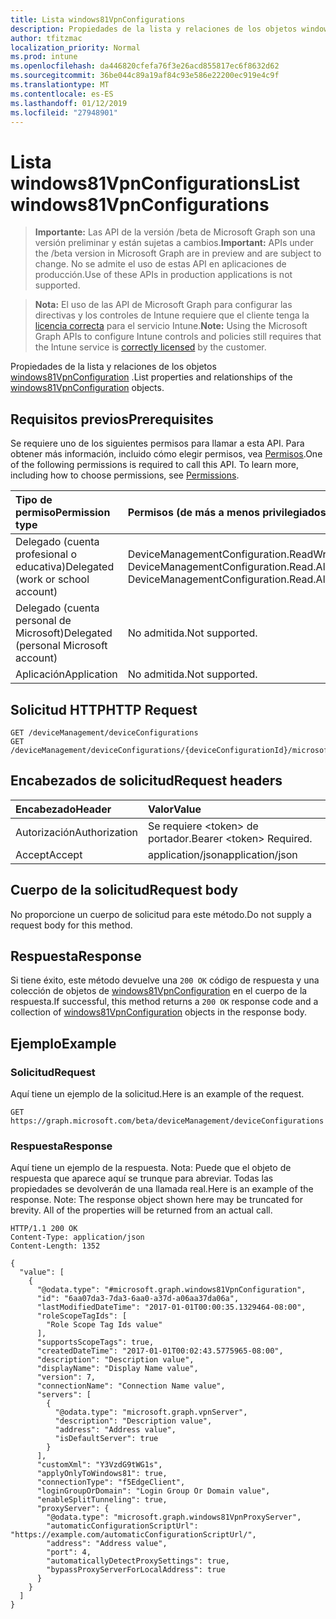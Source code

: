 ```yaml
---
title: Lista windows81VpnConfigurations
description: Propiedades de la lista y relaciones de los objetos windows81VpnConfiguration.
author: tfitzmac
localization_priority: Normal
ms.prod: intune
ms.openlocfilehash: da446820cfefa76f3e26acd855817ec6f8632d62
ms.sourcegitcommit: 36be044c89a19af84c93e586e22200ec919e4c9f
ms.translationtype: MT
ms.contentlocale: es-ES
ms.lasthandoff: 01/12/2019
ms.locfileid: "27948901"
---
```

# <a name="list-windows81vpnconfigurations"></a><span data-ttu-id="b8fe0-103">Lista windows81VpnConfigurations</span><span class="sxs-lookup"><span data-stu-id="b8fe0-103">List windows81VpnConfigurations</span></span>

> <span data-ttu-id="b8fe0-104">**Importante:** Las API de la versión /beta de Microsoft Graph son una versión preliminar y están sujetas a cambios.</span><span class="sxs-lookup"><span data-stu-id="b8fe0-104">**Important:** APIs under the /beta version in Microsoft Graph are in preview and are subject to change.</span></span> <span data-ttu-id="b8fe0-105">No se admite el uso de estas API en aplicaciones de producción.</span><span class="sxs-lookup"><span data-stu-id="b8fe0-105">Use of these APIs in production applications is not supported.</span></span>

> <span data-ttu-id="b8fe0-106">**Nota:** El uso de las API de Microsoft Graph para configurar las directivas y los controles de Intune requiere que el cliente tenga la [licencia correcta](https://go.microsoft.com/fwlink/?linkid=839381) para el servicio Intune.</span><span class="sxs-lookup"><span data-stu-id="b8fe0-106">**Note:** Using the Microsoft Graph APIs to configure Intune controls and policies still requires that the Intune service is [correctly licensed](https://go.microsoft.com/fwlink/?linkid=839381) by the customer.</span></span>

<span data-ttu-id="b8fe0-107">Propiedades de la lista y relaciones de los objetos [windows81VpnConfiguration](../resources/intune-deviceconfig-windows81vpnconfiguration.md) .</span><span class="sxs-lookup"><span data-stu-id="b8fe0-107">List properties and relationships of the [windows81VpnConfiguration](../resources/intune-deviceconfig-windows81vpnconfiguration.md) objects.</span></span>
## <a name="prerequisites"></a><span data-ttu-id="b8fe0-108">Requisitos previos</span><span class="sxs-lookup"><span data-stu-id="b8fe0-108">Prerequisites</span></span>
<span data-ttu-id="b8fe0-p102">Se requiere uno de los siguientes permisos para llamar a esta API. Para obtener más información, incluido cómo elegir permisos, vea [Permisos](/graph/permissions-reference).</span><span class="sxs-lookup"><span data-stu-id="b8fe0-p102">One of the following permissions is required to call this API. To learn more, including how to choose permissions, see [Permissions](/graph/permissions-reference).</span></span>

|<span data-ttu-id="b8fe0-111">Tipo de permiso</span><span class="sxs-lookup"><span data-stu-id="b8fe0-111">Permission type</span></span>|<span data-ttu-id="b8fe0-112">Permisos (de más a menos privilegiados)</span><span class="sxs-lookup"><span data-stu-id="b8fe0-112">Permissions (from most to least privileged)</span></span>|
|:---|:---|
|<span data-ttu-id="b8fe0-113">Delegado (cuenta profesional o educativa)</span><span class="sxs-lookup"><span data-stu-id="b8fe0-113">Delegated (work or school account)</span></span>|<span data-ttu-id="b8fe0-114">DeviceManagementConfiguration.ReadWrite.All, DeviceManagementConfiguration.Read.All</span><span class="sxs-lookup"><span data-stu-id="b8fe0-114">DeviceManagementConfiguration.ReadWrite.All, DeviceManagementConfiguration.Read.All</span></span>|
|<span data-ttu-id="b8fe0-115">Delegado (cuenta personal de Microsoft)</span><span class="sxs-lookup"><span data-stu-id="b8fe0-115">Delegated (personal Microsoft account)</span></span>|<span data-ttu-id="b8fe0-116">No admitida.</span><span class="sxs-lookup"><span data-stu-id="b8fe0-116">Not supported.</span></span>|
|<span data-ttu-id="b8fe0-117">Aplicación</span><span class="sxs-lookup"><span data-stu-id="b8fe0-117">Application</span></span>|<span data-ttu-id="b8fe0-118">No admitida.</span><span class="sxs-lookup"><span data-stu-id="b8fe0-118">Not supported.</span></span>|

## <a name="http-request"></a><span data-ttu-id="b8fe0-119">Solicitud HTTP</span><span class="sxs-lookup"><span data-stu-id="b8fe0-119">HTTP Request</span></span>
<!-- {
  "blockType": "ignored"
}
-->
``` http
GET /deviceManagement/deviceConfigurations
GET /deviceManagement/deviceConfigurations/{deviceConfigurationId}/microsoft.graph.windowsDomainJoinConfiguration/networkAccessConfigurations
```

## <a name="request-headers"></a><span data-ttu-id="b8fe0-120">Encabezados de solicitud</span><span class="sxs-lookup"><span data-stu-id="b8fe0-120">Request headers</span></span>
|<span data-ttu-id="b8fe0-121">Encabezado</span><span class="sxs-lookup"><span data-stu-id="b8fe0-121">Header</span></span>|<span data-ttu-id="b8fe0-122">Valor</span><span class="sxs-lookup"><span data-stu-id="b8fe0-122">Value</span></span>|
|:---|:---|
|<span data-ttu-id="b8fe0-123">Autorización</span><span class="sxs-lookup"><span data-stu-id="b8fe0-123">Authorization</span></span>|<span data-ttu-id="b8fe0-124">Se requiere &lt;token&gt; de portador.</span><span class="sxs-lookup"><span data-stu-id="b8fe0-124">Bearer &lt;token&gt; Required.</span></span>|
|<span data-ttu-id="b8fe0-125">Accept</span><span class="sxs-lookup"><span data-stu-id="b8fe0-125">Accept</span></span>|<span data-ttu-id="b8fe0-126">application/json</span><span class="sxs-lookup"><span data-stu-id="b8fe0-126">application/json</span></span>|

## <a name="request-body"></a><span data-ttu-id="b8fe0-127">Cuerpo de la solicitud</span><span class="sxs-lookup"><span data-stu-id="b8fe0-127">Request body</span></span>
<span data-ttu-id="b8fe0-128">No proporcione un cuerpo de solicitud para este método.</span><span class="sxs-lookup"><span data-stu-id="b8fe0-128">Do not supply a request body for this method.</span></span>

## <a name="response"></a><span data-ttu-id="b8fe0-129">Respuesta</span><span class="sxs-lookup"><span data-stu-id="b8fe0-129">Response</span></span>
<span data-ttu-id="b8fe0-130">Si tiene éxito, este método devuelve una `200 OK` código de respuesta y una colección de objetos de [windows81VpnConfiguration](../resources/intune-deviceconfig-windows81vpnconfiguration.md) en el cuerpo de la respuesta.</span><span class="sxs-lookup"><span data-stu-id="b8fe0-130">If successful, this method returns a `200 OK` response code and a collection of [windows81VpnConfiguration](../resources/intune-deviceconfig-windows81vpnconfiguration.md) objects in the response body.</span></span>

## <a name="example"></a><span data-ttu-id="b8fe0-131">Ejemplo</span><span class="sxs-lookup"><span data-stu-id="b8fe0-131">Example</span></span>
### <a name="request"></a><span data-ttu-id="b8fe0-132">Solicitud</span><span class="sxs-lookup"><span data-stu-id="b8fe0-132">Request</span></span>
<span data-ttu-id="b8fe0-133">Aquí tiene un ejemplo de la solicitud.</span><span class="sxs-lookup"><span data-stu-id="b8fe0-133">Here is an example of the request.</span></span>
``` http
GET https://graph.microsoft.com/beta/deviceManagement/deviceConfigurations
```

### <a name="response"></a><span data-ttu-id="b8fe0-134">Respuesta</span><span class="sxs-lookup"><span data-stu-id="b8fe0-134">Response</span></span>
<span data-ttu-id="b8fe0-p103">Aquí tiene un ejemplo de la respuesta. Nota: Puede que el objeto de respuesta que aparece aquí se trunque para abreviar. Todas las propiedades se devolverán de una llamada real.</span><span class="sxs-lookup"><span data-stu-id="b8fe0-p103">Here is an example of the response. Note: The response object shown here may be truncated for brevity. All of the properties will be returned from an actual call.</span></span>
``` http
HTTP/1.1 200 OK
Content-Type: application/json
Content-Length: 1352

{
  "value": [
    {
      "@odata.type": "#microsoft.graph.windows81VpnConfiguration",
      "id": "6aa07da3-7da3-6aa0-a37d-a06aa37da06a",
      "lastModifiedDateTime": "2017-01-01T00:00:35.1329464-08:00",
      "roleScopeTagIds": [
        "Role Scope Tag Ids value"
      ],
      "supportsScopeTags": true,
      "createdDateTime": "2017-01-01T00:02:43.5775965-08:00",
      "description": "Description value",
      "displayName": "Display Name value",
      "version": 7,
      "connectionName": "Connection Name value",
      "servers": [
        {
          "@odata.type": "microsoft.graph.vpnServer",
          "description": "Description value",
          "address": "Address value",
          "isDefaultServer": true
        }
      ],
      "customXml": "Y3VzdG9tWG1s",
      "applyOnlyToWindows81": true,
      "connectionType": "f5EdgeClient",
      "loginGroupOrDomain": "Login Group Or Domain value",
      "enableSplitTunneling": true,
      "proxyServer": {
        "@odata.type": "microsoft.graph.windows81VpnProxyServer",
        "automaticConfigurationScriptUrl": "https://example.com/automaticConfigurationScriptUrl/",
        "address": "Address value",
        "port": 4,
        "automaticallyDetectProxySettings": true,
        "bypassProxyServerForLocalAddress": true
      }
    }
  ]
}
```






